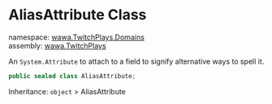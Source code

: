 # AliasAttribute Class

namespace: [wawa\.TwitchPlays\.Domains](../wawa.TwitchPlays.Domains.md)<br />
assembly: [wawa\.TwitchPlays](../../wawa.TwitchPlays.md)

An `System.Attribute` to attach to a field to signify alternative ways to spell it\.

```csharp
public sealed class AliasAttribute;
```

Inheritance: `object` > AliasAttribute

